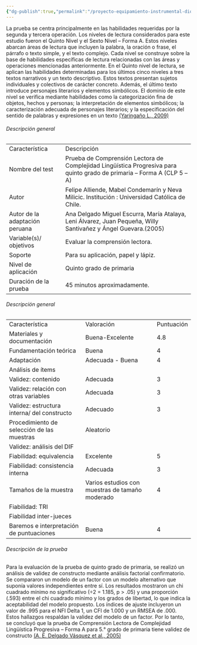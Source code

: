 ```yaml
---
{"dg-publish":true,"permalink":"/proyecto-equipamiento-instrumental-dioses/prueba-de-comprension-lectora-de-complejidad-lingueistica-progresiva-para-quinto-grado-de-primaria-forma-a-clp-5-a/"}
---
```


La prueba se centra principalmente en las habilidades requeridas por la segunda y tercera operación. Los niveles de lectura considerados para este estudio fueron el Quinto Nivel y el Sexto Nivel – Forma A. Estos niveles abarcan áreas de lectura que incluyen la palabra, la oración o frase, el párrafo o texto simple, y el texto complejo. Cada nivel se construye sobre la base de habilidades específicas de lectura relacionadas con las áreas y operaciones mencionadas anteriormente. En el Quinto nivel de lectura, se aplican las habilidades determinadas para los últimos cinco niveles a tres textos narrativos y un texto descriptivo. Estos textos presentan sujetos individuales y colectivos de carácter concreto. Además, el último texto introduce personajes literarios y elementos simbólicos. El dominio de este nivel se verifica mediante habilidades como la categorización fina de objetos, hechos y personas; la interpretación de elementos simbólicos; la caracterización adecuada de personajes literarios; y la especificación del sentido de palabras y expresiones en un texto [(Yaringaño L., 2009)](https://www.zotero.org/google-docs/?N3eqWi)
###### Descripción general

|   |   |
|---|---|
|Característica|Descripción|
|Nombre del test|Prueba de Comprensión Lectora de Complejidad Lingüística Progresiva para quinto grado de primaria – Forma A (CLP 5 –A)|
|Autor|Felipe Alliende, Mabel Condemarín y Neva Milicic. Institución : Universidad Católica de Chile.|
|Autor de la adaptación peruana|Ana Delgado Miguel Escurra, María Atalaya, Leni Álvarez, Juan Pequeña, Willy Santivañez y Ángel Guevara.(2005)|
|Variable(s)/ objetivos|Evaluar la comprensión lectora.|
|Soporte|Para su aplicación, papel y lápiz.|
|Nivel de aplicación|Quinto grado de primaria|
|Duración de la prueba|45 minutos aproximadamente.|
###### Descripción general

|   |   |   |
|---|---|---|
|Característica|Valoración|Puntuación|
|Materiales y documentación|Buena-Excelente|4.8|
|Fundamentación teórica|Buena|4|
|Adaptación|Adecuada - Buena|4|
|Análisis de ítems|||
|Validez: contenido|Adecuada|3|
|Validez: relación con otras variables|Adecuada|3|
|Validez: estructura interna/ del constructo|Adecuado|3|
|Procedimiento de selección de las muestras|Aleatorio||
|Validez: análisis del DIF|||
|Fiabilidad: equivalencia|Excelente|5|
|Fiabilidad: consistencia interna|Adecuada|3|
|Tamaños de la muestra|Varios estudios con muestras de tamaño moderado|4|
|Fiabilidad: TRI|||
|Fiabilidad inter-jueces|||
|Baremos e interpretación de puntuaciones|Buena|4|

###### Descripción de la prueba
Para la evaluación de la prueba de quinto grado de primaria, se realizó un análisis de validez de constructo mediante análisis factorial confirmatorio. Se compararon un modelo de un factor con un modelo alternativo que suponía valores independientes entre sí. Los resultados mostraron un chi cuadrado mínimo no significativo (÷2 = 1.185, p > .05) y una proporción (.593) entre el chi cuadrado mínimo y los grados de libertad, lo que indica la aceptabilidad del modelo propuesto. Los índices de ajuste incluyeron un valor de .995 para el NFI Delta 1, un CFI de 1.000 y un RMSEA de .000. Estos hallazgos respaldan la validez del modelo de un factor. Por lo tanto, se concluyó que la prueba de Comprensión Lectora de Complejidad Lingüística Progresiva – Forma A para 5.° grado de primaria tiene validez de constructo [(A. E. Delgado Vásquez et al., 2005)](https://www.zotero.org/google-docs/?J7jDGy)